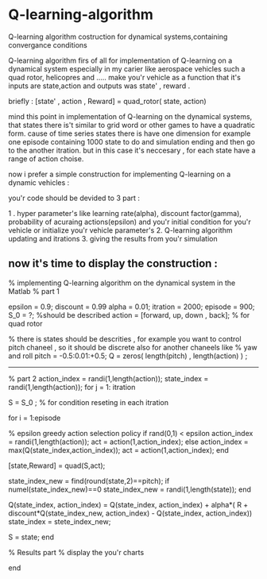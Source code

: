 # Q-learning-algorithm
Q-learning algorithm costruction for dynamical systems,containing convergance conditions


Q-learning algorithm 
firs of all for implementation of Q-learning on a dynamical system especially in my carier like aerospace vehicles such a quad rotor, helicopres and ..... make you'r vehicle as a function that it's inputs are state,action and outputs was state' , reward . 
 
briefly :    [state' , action , Reward] = quad_rotor( state, action)
 
mind this point in implementation of Q-learning on the dynamical systems, that states there is't similar to
 grid word or other games  to have a quadratic form. cause of time series states  there is have one dimension for example one episode containing 1000 state to  do and simulation ending and then go to the another itration.
but in this case it's neccesary , for each state have a range of action choise.

now i prefer a simple construction for implementing Q-learning on a dynamic vehicles :

you'r code should be devided to 3 part : 
 
1 .  hyper parameter's like learning rate(alpha), discount factor(gamma), probability of acuraing actions(epsilon)
      and you'r initial condition for you'r vehicle or initialize you'r  vehicle parameter's
2.  Q-learning algorithm updating and itrations
3.  giving the results from you'r simulation

now it's time to display the construction : 
 ------------------------------------------------------------------------------------------
 % implementing Q-learning algorithm on the dynamical system in the Matlab
 % part 1 

epsilon    = 0.9;
discount  = 0.99
alpha       = 0.01;
itration    = 2000;
episode   = 900;
S_0 = ?;     %should be described
action  =  [forward, up, down , back]; % for quad rotor

% there is states should be descrities , for example you want to control pitch chaneel , so it should be discrete also for another chaneels like  % yaw and roll
pitch = -0.5:0.01:+0.5;
Q = zeros( length(pitch) , length(action) ) ; 

-----------------------------------------------------------------------------------------------
% part 2 
action_index     = randi(1,length(action));
state_index      = randi(1,length(action));
for j = 1: itration

S = S_0 ;  % for condition reseting in each itration

for i = 1:episode

% epsilon greedy action selection policy
if rand(0,1) < epsilon
action_index = randi(1,length(action));
act = action(1,action_index);
else
action_index = max(Q(state_index,action_index));
act  = action(1,action_index);
end

 [state,Reward] = quad(S,act);

 state_index_new = find(round(state,2)==pitch);
 if numel(state_index_new)==0
 state_index_new = randi(1,length(state));
 end

 Q(state_index, action_index) = Q(state_index, action_index) + alpha*( R + discount*Q(state_index_new, action_index) - Q(state_index, action_index))
state_index = stete_index_new;

S = state;
end


% Results part
% display the you'r charts

end







